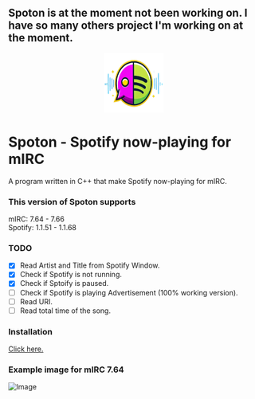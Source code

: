 ## Spoton is at the moment not been working on. I have so many others project I'm working on at the moment.

<p align="center">
  <img width="120" height="120" src="https://github.com/turbosmurfen/spoton/blob/main/img/spoton_logo.png">
</p>

# Spoton - Spotify now-playing for mIRC  
A program written in C++ that make Spotify now-playing for mIRC. 
  
### This version of Spoton supports
  
mIRC: 7.64 - 7.66  
Spotify: 1.1.51 - 1.1.68  
  
### TODO
  
- [x] Read Artist and Title from Spotify Window.  
- [x] Check if Spotify is not running.  
- [x] Check if Sptoify is paused.
- [ ] Check if Spotify is playing Advertisement (100% working version).
- [ ] Read URI.   
- [ ] Read total time of the song.  
  
### Installation
[Click here.](https://github.com/turbosmurfen/spoton/wiki/Howto)

### Example image for mIRC 7.64
![Image](https://github.com/turbosmurfen/spoton/blob/main/img/spoton_example.png)

